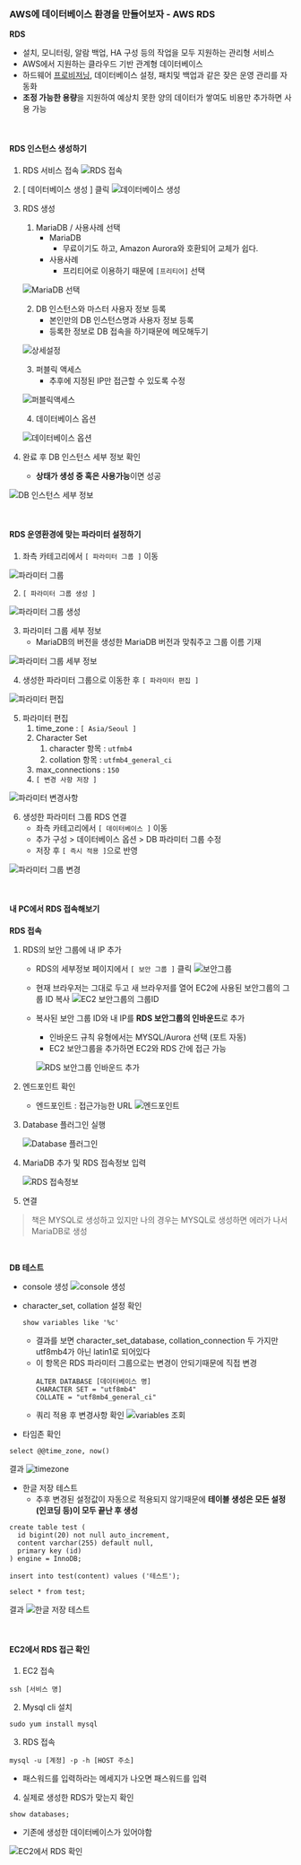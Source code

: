 ### AWS에 데이터베이스 환경을 만들어보자 - AWS RDS

**RDS**

- 설치, 모니터링, 알람 백업, HA 구성 등의 작업을 모두 지원하는 관리형 서비스
- AWS에서 지원하는 클라우드 기반 관계형 데이터베이스
- 하드웨어 [프로비저닝](/Etc/용어/프로비저닝.md#프로비저닝-(provisioning)), 데이터베이스 설정, 패치및 백업과 같은 잦은 운영 관리를 자동화
- **조정 가능한 용량**을 지원하여 예상치 못한 양의 데이터가 쌓여도 비용만 추가하면 사용 가능

<br>

#### RDS 인스턴스 생성하기

1. RDS 서비스 접속
   ![RDS 접속](img/7장/7_RDS접속.png)


2. [ 데이터베이스 생성 ] 클릭
   ![데이터베이스 생성](img/7장/7_데이터베이스생성.png)


3. RDS 생성
    1. MariaDB / 사용사례 선택
        - MariaDB
            - 무료이기도 하고, Amazon Aurora와 호환되어 교체가 쉽다.
        - 사용사례
            - 프리티어로 이용하기 때문에 `[프리티어]` 선택

   ![MariaDB 선택](img/7장/7_MariaDB선택.png)

    2. DB 인스턴스와 마스터 사용자 정보 등록
        - 본인만의 DB 인스턴스명과 사용자 정보 등록
        - 등록한 정보로 DB 접속을 하기때문에 메모해두기

   ![상세설정](img/7장/7_상세설정1.png)

    3. 퍼블릭 액세스
        - 추후에 지정된 IP만 접근할 수 있도록 수정

   ![퍼블릭액세스](img/7장/7_퍼블릭액세스.png)

    4. 데이터베이스 옵션

   ![데이터베이스 옵션](img/7장/7_데이터베이스옵션.png)


5. 완료 후 DB 인스턴스 세부 정보 확인
    - **상태가 생성 중 혹은 사용가능**이면 성공

![DB 인스턴스 세부 정보](img/7장/7_DB인스턴스세부정보.png)

<br>

#### RDS 운영환경에 맞는 파라미터 설정하기

1. 좌측 카테고리에서 `[ 파라미터 그룹 ]` 이동

![파라미터 그룹](img/7장/7_파라미터그룹.png)

2. `[ 파라미터 그룹 생성 ]`

![파라미터 그룹 생성](img/7장/7_파라미터그룹생성.png)

3. 파라미터 그룹 세부 정보
    - MariaDB의 버전을 생성한 MariaDB 버전과 맞춰주고 그룹 이름 기재

![파라미터 그룹 세부 정보](img/7장/7_파라미터그룹%20세부정보.png)

4. 생성한 파라미터 그룹으로 이동한 후 `[ 파라미터 편집 ]`

![파라미터 편집](img/7장/7_파라미터%20편집.png)

5. 파라미터 편집
    1. time_zone : `[ Asia/Seoul ]`
    2. Character Set
        1. character 항목 : `utfmb4`
        2. collation 항목 : `utfmb4_general_ci`
    3. max_connections : `150`
    4. `[ 변경 사항 저장 ]`

![파라미터 변경사항](img/7장/7_파라미터%20변경사항.png)

6. 생성한 파라미터 그룹 RDS 연결
    - 좌측 카테고리에서 `[ 데이터베이스 ]` 이동
    - 추가 구성 > 데이터베이스 옵션 > DB 파라미터 그룹 수정
    - 저장 후 `[ 즉시 적용 ]`으로 반영

![파라미터 그룹 변경](img/7장/7_파라미터그룹%20변경.png)

<br>

#### 내 PC에서 RDS 접속해보기

**RDS 접속**

1. RDS의 보안 그룹에 내 IP 추가
    - RDS의 세부정보 페이지에서 `[ 보안 그룹 ]` 클릭
      ![보안그룹](img/7장/7_보안그룹.png)
    - 현재 브라우저는 그대로 두고 새 브라우저를 열어 EC2에 사용된 보안그룹의 그룹 ID 복사
      ![EC2 보안그룹의 그룹ID](img/7장/7_EC2%20보안그룹의%20그룹ID.png)
    - 복사된 보안 그룹 ID와 내 IP를 **RDS 보안그룹의 인바운드**로 추가
        - 인바운드 규칙 유형에서는 MYSQL/Aurora 선택 (포트 자동)
        - EC2 보안그룹을 추가하면 EC2와 RDS 간에 접근 가능

      ![RDS 보안그룹 인바운드 추가](img/7장/7_RDS보안그룹%20인바운드.png)


2. 엔드포인트 확인
    - 엔드포인트 : 접근가능한 URL
      ![엔드포인트](img/7장/7_엔드포인트.png)


3. Database 플러그인 실행

   ![Database 플러그인](img/7장/7_Database%20플러그인.png)


4. MariaDB 추가 및 RDS 접속정보 입력

   ![RDS 접속정보](img/7장/7_RDS%20접속정보.png)


5. 연결

> 책은 MYSQL로 생성하고 있지만 나의 경우는 MYSQL로 생성하면 에러가 나서 MariaDB로 생성

<br>

**DB 테스트**

- console 생성
  ![console 생성](img/7장/7_console생성.png)


- character_set, collation 설정 확인
   ```mariadb
   show variables like '%c'
   ```
    - 결과를 보면 character_set_database, collation_connection 두 가지만 utf8mb4가 아닌 latin1로 되어있다
    - 이 항목은 RDS 파라미터 그룹으로는 변경이 안되기때문에 직접 변경
      ```mariadb
      ALTER DATABASE [데이터베이스 명]
      CHARACTER SET = "utf8mb4"
      COLLATE = "utf8mb4_general_ci"
      ```
    - 쿼리 적용 후 변경사항 확인
      ![variables 조회](img/7장/7_variables%20조회.png)


- 타임존 확인

```mariadb
select @@time_zone, now()
```
결과 
![timezone](img/7장/7_timezone.png)


- 한글 저장 테스트
  - 추후 변경된 설정값이 자동으로 적용되지 않기때문에 **테이블 생성은 모든 설정(인코딩 등)이 모두 끝난 후 생성**
```mariadb
create table test (
  id bigint(20) not null auto_increment,
  content varchar(255) default null,
  primary key (id)
) engine = InnoDB;

insert into test(content) values ('테스트');

select * from test;
```
결과
![한글 저장 테스트](img/7장/7_한글%20저장%20테스트.png)

<br>

#### EC2에서 RDS 접근 확인

1. EC2 접속
```shell
ssh [서비스 명]
```


2. Mysql cli 설치
```shell
sudo yum install mysql
```


3. RDS 접속
```shell
mysql -u [계정] -p -h [HOST 주소]
```
- 패스워드를 입력하라는 메세지가 나오면 패스워드를 입력


4. 실제로 생성한 RDS가 맞는지 확인
```shell
show databases;
```
- 기존에 생성한 데이터베이스가 있어야함

![EC2에서 RDS 확인](img/7장/7_EC2에서%20RDS%20확인.png)

